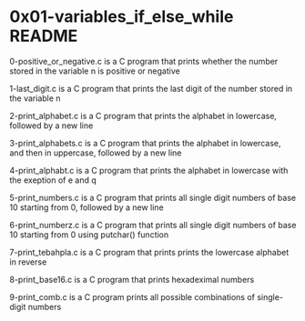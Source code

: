 # 0x01-variables_if_else_while README

0-positive_or_negative.c is a C program that prints whether the number stored in the variable n is positive or negative

1-last_digit.c is a C program that prints the last digit of the number stored in the variable n

2-print_alphabet.c is a C program that prints the alphabet in lowercase, followed by a new line

3-print_alphabets.c is a C program that prints the alphabet in lowercase, and then in uppercase, followed by a new line

4-print_alphabt.c is a C program that prints the alphabet in lowercase with the exeption of e and q

5-print_numbers.c is a C program that prints all single digit numbers of base 10 starting from 0, followed by a new line

6-print_numberz.c is a C program that prints all single digit numbers of base 10 starting from 0 using putchar() function

7-print_tebahpla.c is a C program that prints prints the lowercase alphabet in reverse

8-print_base16.c is a C program that prints hexadeximal numbers

9-print_comb.c is a C program prints all possible combinations of single-digit numbers
